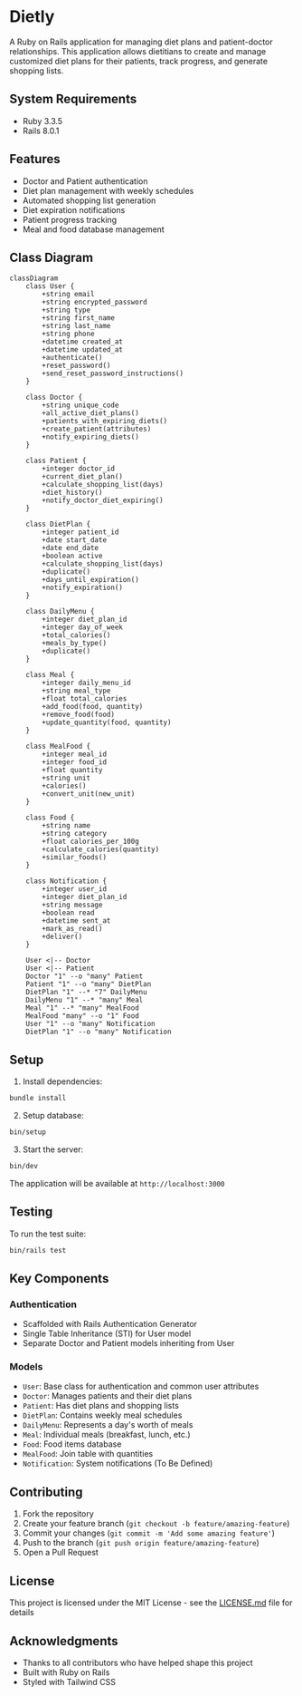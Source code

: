 # Dietly

A Ruby on Rails application for managing diet plans and patient-doctor relationships. This application allows dietitians to create and manage customized diet plans for their patients, track progress, and generate shopping lists.

## System Requirements

- Ruby 3.3.5
- Rails 8.0.1

## Features

- Doctor and Patient authentication
- Diet plan management with weekly schedules
- Automated shopping list generation
- Diet expiration notifications
- Patient progress tracking
- Meal and food database management

## Class Diagram

```mermaid
classDiagram
    class User {
        +string email
        +string encrypted_password
        +string type
        +string first_name
        +string last_name
        +string phone
        +datetime created_at
        +datetime updated_at
        +authenticate()
        +reset_password()
        +send_reset_password_instructions()
    }

    class Doctor {
        +string unique_code
        +all_active_diet_plans()
        +patients_with_expiring_diets()
        +create_patient(attributes)
        +notify_expiring_diets()
    }

    class Patient {
        +integer doctor_id
        +current_diet_plan()
        +calculate_shopping_list(days)
        +diet_history()
        +notify_doctor_diet_expiring()
    }

    class DietPlan {
        +integer patient_id
        +date start_date
        +date end_date
        +boolean active
        +calculate_shopping_list(days)
        +duplicate()
        +days_until_expiration()
        +notify_expiration()
    }

    class DailyMenu {
        +integer diet_plan_id
        +integer day_of_week
        +total_calories()
        +meals_by_type()
        +duplicate()
    }

    class Meal {
        +integer daily_menu_id
        +string meal_type
        +float total_calories
        +add_food(food, quantity)
        +remove_food(food)
        +update_quantity(food, quantity)
    }

    class MealFood {
        +integer meal_id
        +integer food_id
        +float quantity
        +string unit
        +calories()
        +convert_unit(new_unit)
    }

    class Food {
        +string name
        +string category
        +float calories_per_100g
        +calculate_calories(quantity)
        +similar_foods()
    }

    class Notification {
        +integer user_id
        +integer diet_plan_id
        +string message
        +boolean read
        +datetime sent_at
        +mark_as_read()
        +deliver()
    }

    User <|-- Doctor
    User <|-- Patient
    Doctor "1" --o "many" Patient
    Patient "1" --o "many" DietPlan
    DietPlan "1" --* "7" DailyMenu
    DailyMenu "1" --* "many" Meal
    Meal "1" --* "many" MealFood
    MealFood "many" --o "1" Food
    User "1" --o "many" Notification
    DietPlan "1" --o "many" Notification
```

## Setup

1. Install dependencies:
```bash
bundle install
```

2. Setup database:
```bash
bin/setup
```

3. Start the server:
```bash
bin/dev
```

The application will be available at `http://localhost:3000`

## Testing

To run the test suite:

```bash
bin/rails test
```

## Key Components

### Authentication
- Scaffolded with Rails Authentication Generator
- Single Table Inheritance (STI) for User model
- Separate Doctor and Patient models inheriting from User

### Models
- `User`: Base class for authentication and common user attributes
- `Doctor`: Manages patients and their diet plans
- `Patient`: Has diet plans and shopping lists
- `DietPlan`: Contains weekly meal schedules
- `DailyMenu`: Represents a day's worth of meals
- `Meal`: Individual meals (breakfast, lunch, etc.)
- `Food`: Food items database
- `MealFood`: Join table with quantities
- `Notification`: System notifications (To Be Defined)

## Contributing

1. Fork the repository
2. Create your feature branch (`git checkout -b feature/amazing-feature`)
3. Commit your changes (`git commit -m 'Add some amazing feature'`)
4. Push to the branch (`git push origin feature/amazing-feature`)
5. Open a Pull Request

## License

This project is licensed under the MIT License - see the [LICENSE.md](LICENSE.md) file for details

## Acknowledgments

- Thanks to all contributors who have helped shape this project
- Built with Ruby on Rails
- Styled with Tailwind CSS